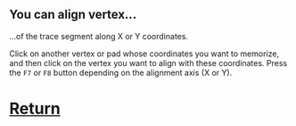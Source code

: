 ## You can align vertex...

...of the trace segment along X or Y coordinates. 

Click on another vertex or pad whose coordinates you want to memorize, and then click on the vertex you want to align with these coordinates. Press the `F7` or `F8` button depending on the alignment axis (X or Y).

# [Return](How_to.md)
